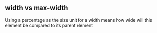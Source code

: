 ## width vs max-width

Using a percentage as the size unit for a width means how wide will this element be compared to its parent element